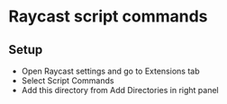 # Raycast script commands

## Setup

- Open Raycast settings and go to Extensions tab
- Select Script Commands
- Add this directory from Add Directories in right panel 
